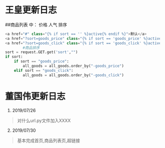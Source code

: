 # 王皇更新日志

##商品列表 中：  价格  人气  排序
```python
<a href="#" class="{% if sort == '' %}active{% endif %}">默认</a>
<a href="?sort=goods_price" class="{% if sort == 'goods_price' %}active{% endif %}">价格</a> <!--2019/7/31-->
<a href="?sort=goods_click" class="{% if sort == 'goods_click' %}active{% endif %}">人气</a>     <!--2019/7/31-->
        #商品排序
sort = request.GET.get('sort',"")
if sort:
    if sort == "goods_price":
        all_goods = all_goods.order_by("-goods_price")
    elif sort == "goods_click":
        all_goods = all_goods.order_by("-goods_click")
```



# 董国伟更新日志
1. 2019/07/26
> 对什么url.py文件加入XXXX

2. 2019/07/30
> 基本完成首页,商品列表页,超链接